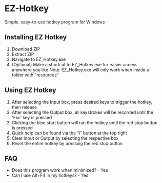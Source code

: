 # EZ-Hotkey
Simple, easy-to-use hotkey program for Windows

## Installing EZ Hotkey
1) Download ZIP
2) Extract ZIP
3) Navigate to EZ_Hotkey.exe
4) (Optional) Make a shortcut to EZ_Hotkey.exe for easier access anywhere you like
Note: EZ_Hotkey.exe will only work when inside a folder with "resources"

## Using EZ Hotkey
1) After selecting the Input box, press desired keys to trigger the hotkey, then release
2) After selecting the Output box, all keystrokes will be recorded until the 'Esc' key is pressed
3) Clicking the blue start button will run the hotkey until the red stop button is pressed
4) Quick help can be found via the "i" button at the top right
5) Clear Input or Output by selecting the respective box
6) Reset the entire hotkey by pressing the red stop button

## FAQ
*  Does this program work when minimized? - Yes
* Can I use Alt+F4 in my hotkeys? - Yes
